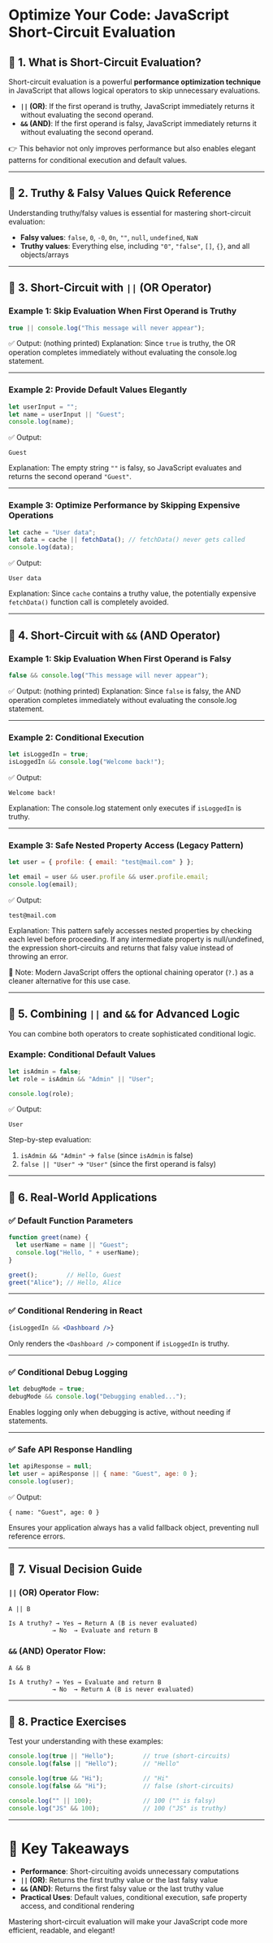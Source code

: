 # Optimize Your Code: JavaScript Short-Circuit Evaluation


## 🔹 1. What is Short-Circuit Evaluation?

Short-circuit evaluation is a powerful **performance optimization technique** in JavaScript that allows logical operators to skip unnecessary evaluations.

* **`||` (OR)**: If the first operand is truthy, JavaScript immediately returns it without evaluating the second operand.
* **`&&` (AND)**: If the first operand is falsy, JavaScript immediately returns it without evaluating the second operand.

👉 This behavior not only improves performance but also enables elegant patterns for conditional execution and default values.

---

## 🔹 2. Truthy & Falsy Values Quick Reference

Understanding truthy/falsy values is essential for mastering short-circuit evaluation:

* **Falsy values**: `false`, `0`, `-0`, `0n`, `""`, `null`, `undefined`, `NaN`
* **Truthy values**: Everything else, including `"0"`, `"false"`, `[]`, `{}`, and all objects/arrays

---

## 🔹 3. Short-Circuit with `||` (OR Operator)

### Example 1: Skip Evaluation When First Operand is Truthy

```js
true || console.log("This message will never appear");
```

✅ Output: (nothing printed)
Explanation: Since `true` is truthy, the OR operation completes immediately without evaluating the console.log statement.

---

### Example 2: Provide Default Values Elegantly

```js
let userInput = "";
let name = userInput || "Guest";
console.log(name); 
```

✅ Output:
```
Guest
```

Explanation: The empty string `""` is falsy, so JavaScript evaluates and returns the second operand `"Guest"`.

---

### Example 3: Optimize Performance by Skipping Expensive Operations

```js
let cache = "User data";
let data = cache || fetchData(); // fetchData() never gets called
console.log(data);
```

✅ Output:
```
User data
```

Explanation: Since `cache` contains a truthy value, the potentially expensive `fetchData()` function call is completely avoided.

---

## 🔹 4. Short-Circuit with `&&` (AND Operator)

### Example 1: Skip Evaluation When First Operand is Falsy

```js
false && console.log("This message will never appear");
```

✅ Output: (nothing printed)
Explanation: Since `false` is falsy, the AND operation completes immediately without evaluating the console.log statement.

---

### Example 2: Conditional Execution

```js
let isLoggedIn = true;
isLoggedIn && console.log("Welcome back!");
```

✅ Output:
```
Welcome back!
```

Explanation: The console.log statement only executes if `isLoggedIn` is truthy.

---

### Example 3: Safe Nested Property Access (Legacy Pattern)

```js
let user = { profile: { email: "test@mail.com" } };

let email = user && user.profile && user.profile.email;
console.log(email);
```

✅ Output:
```
test@mail.com
```

Explanation: This pattern safely accesses nested properties by checking each level before proceeding. If any intermediate property is null/undefined, the expression short-circuits and returns that falsy value instead of throwing an error.

📝 Note: Modern JavaScript offers the optional chaining operator (`?.`) as a cleaner alternative for this use case.

---

## 🔹 5. Combining `||` and `&&` for Advanced Logic

You can combine both operators to create sophisticated conditional logic.

### Example: Conditional Default Values

```js
let isAdmin = false;
let role = isAdmin && "Admin" || "User";

console.log(role);
```

✅ Output:
```
User
```

Step-by-step evaluation:
1. `isAdmin && "Admin"` → `false` (since `isAdmin` is false)
2. `false || "User"` → `"User"` (since the first operand is falsy)

---

## 🔹 6. Real-World Applications

### ✅ Default Function Parameters

```js
function greet(name) {
  let userName = name || "Guest";
  console.log("Hello, " + userName);
}

greet();        // Hello, Guest
greet("Alice"); // Hello, Alice
```

---

### ✅ Conditional Rendering in React

```jsx
{isLoggedIn && <Dashboard />}
```

Only renders the `<Dashboard />` component if `isLoggedIn` is truthy.

---

### ✅ Conditional Debug Logging

```js
let debugMode = true;
debugMode && console.log("Debugging enabled...");
```

Enables logging only when debugging is active, without needing if statements.

---

### ✅ Safe API Response Handling

```js
let apiResponse = null;
let user = apiResponse || { name: "Guest", age: 0 };
console.log(user);
```

✅ Output:
```
{ name: "Guest", age: 0 }
```

Ensures your application always has a valid fallback object, preventing null reference errors.

---

## 🔹 7. Visual Decision Guide

### `||` (OR) Operator Flow:

```
A || B

Is A truthy? → Yes → Return A (B is never evaluated)
            → No  → Evaluate and return B
```

### `&&` (AND) Operator Flow:

```
A && B

Is A truthy? → Yes → Evaluate and return B
            → No  → Return A (B is never evaluated)
```

---

## 🔹 8. Practice Exercises

Test your understanding with these examples:

```js
console.log(true || "Hello");        // true (short-circuits)
console.log(false || "Hello");       // "Hello"

console.log(true && "Hi");           // "Hi"
console.log(false && "Hi");          // false (short-circuits)

console.log("" || 100);              // 100 ("" is falsy)
console.log("JS" && 100);            // 100 ("JS" is truthy)
```

---

# 🎯 Key Takeaways

* **Performance**: Short-circuiting avoids unnecessary computations
* **`||` (OR)**: Returns the first truthy value or the last falsy value
* **`&&` (AND)**: Returns the first falsy value or the last truthy value
* **Practical Uses**: Default values, conditional execution, safe property access, and conditional rendering

Mastering short-circuit evaluation will make your JavaScript code more efficient, readable, and elegant!
